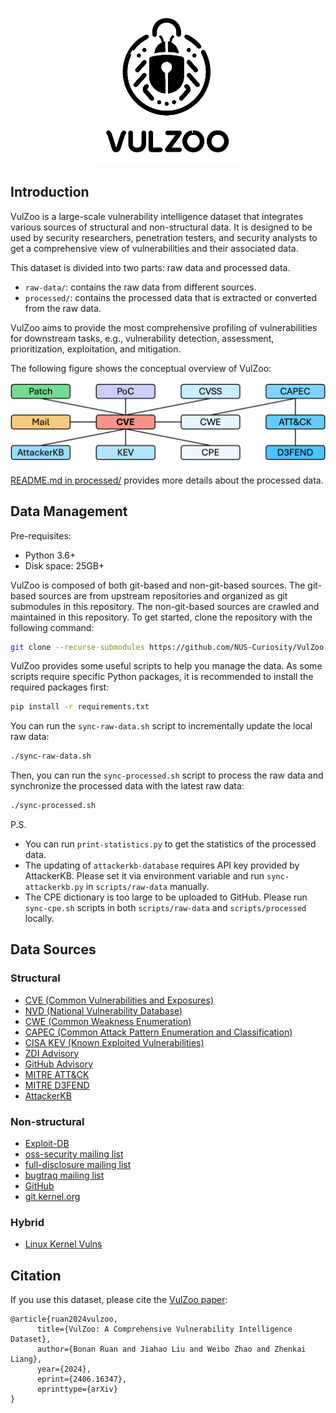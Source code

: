 <p align="center">
  <img src="images/vulzoo.png" alt="vulzoo-logo" height="250" />
</p>

## Introduction

VulZoo is a large-scale vulnerability intelligence dataset that integrates various sources of structural and non-structural data. It is designed to be used by security researchers, penetration testers, and security analysts to get a comprehensive view of vulnerabilities and their associated data.

This dataset is divided into two parts: raw data and processed data.

- `raw-data/`: contains the raw data from different sources.
- `processed/`: contains the processed data that is extracted or converted from the raw data.

VulZoo aims to provide the most comprehensive profiling of vulnerabilities for downstream tasks, e.g., vulnerability detection, assessment, prioritization, exploitation, and mitigation.

The following figure shows the conceptual overview of VulZoo:

![VulZoo Overview](images/graph.png)

[README.md in processed/](processed/README.md) provides more details about the processed data.

## Data Management

Pre-requisites:

- Python 3.6+
- Disk space: 25GB+

VulZoo is composed of both git-based and non-git-based sources. The git-based sources are from upstream repositories and organized as git submodules in this repository. The non-git-based sources are crawled and maintained in this repository. To get started, clone the repository with the following command:

```bash
git clone --recurse-submodules https://github.com/NUS-Curiosity/VulZoo
```

VulZoo provides some useful scripts to help you manage the data. As some scripts require specific Python packages, it is recommended to install the required packages first:

```bash
pip install -r requirements.txt
```

You can run the `sync-raw-data.sh` script to incrementally update the local raw data:

```bash
./sync-raw-data.sh
```

Then, you can run the `sync-processed.sh` script to process the raw data and synchronize the processed data with the latest raw data:

```bash
./sync-processed.sh
```

P.S. 

- You can run `print-statistics.py` to get the statistics of the processed data.
- The updating of `attackerkb-database` requires API key provided by AttackerKB. Please set it via environment variable and run `sync-attackerkb.py` in `scripts/raw-data` manually.
- The CPE dictionary is too large to be uploaded to GitHub. Please run `sync-cpe.sh` scripts in both `scripts/raw-data` and `scripts/processed` locally.

## Data Sources

### Structural

- [CVE (Common Vulnerabilities and Exposures)](https://github.com/CVEProject/cvelist.git)
- [NVD (National Vulnerability Database)](https://github.com/fkie-cad/nvd-json-data-feeds.git)
- [CWE (Common Weakness Enumeration)](https://cwe.mitre.org/)
- [CAPEC (Common Attack Pattern Enumeration and Classification)](https://capec.mitre.org/)
- [CISA KEV (Known Exploited Vulnerabilities)](https://www.cisa.gov/known-exploited-vulnerabilities-catalog)
- [ZDI Advisory](https://github.com/delikely/ZDI_Advisories.git)
- [GitHub Advisory](https://github.com/github/advisory-database)
- [MITRE ATT&CK](https://github.com/mitre-attack/attack-stix-data.git)
- [MITRE D3FEND](https://d3fend.mitre.org/)
- [AttackerKB](https://attackerkb.com/)

### Non-structural

- [Exploit-DB](https://gitlab.com/exploit-database/exploitdb)
- [oss-security mailing list](https://www.openwall.com/lists/oss-security)
- [full-disclosure mailing list](https://lists.openwall.net/full-disclosure/)
- [bugtraq mailing list](https://lists.openwall.net/bugtraq/)
- [GitHub](https://github.com)
- [git.kernel.org](https://git.kernel.org/pub/scm/linux/kernel/git/torvalds/linux.git)

### Hybrid

- [Linux Kernel Vulns](https://git.kernel.org/pub/scm/linux/security/vulns.git)

## Citation

If you use this dataset, please cite the [VulZoo paper](https://arxiv.org/pdf/2406.16347):

```
@article{ruan2024vulzoo,
      title={VulZoo: A Comprehensive Vulnerability Intelligence Dataset}, 
      author={Bonan Ruan and Jiahao Liu and Weibo Zhao and Zhenkai Liang},
      year={2024},
      eprint={2406.16347},
      eprinttype={arXiv}
}
```

